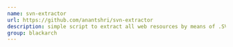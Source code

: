 ```yaml
---
name: svn-extractor
url: https://github.com/anantshri/svn-extractor
description: simple script to extract all web resources by means of .SVN folder exposed over network. URL : https://github.com/anantshri/svn-extractor Groups : blackarch blackarch-recon blackarch-scanner
group: blackarch
---
```

